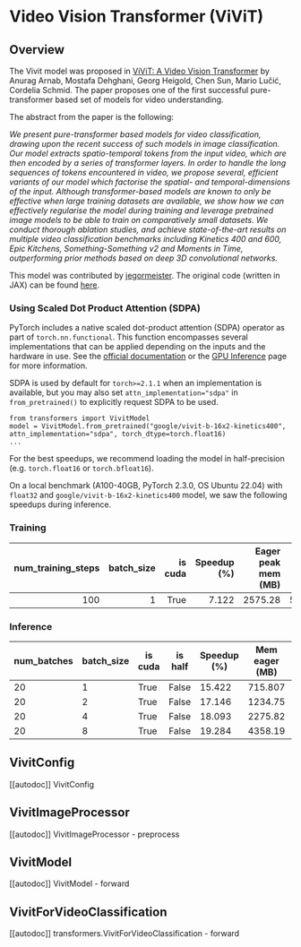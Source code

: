 <!--Copyright 2023 The HuggingFace Team. All rights reserved.

Licensed under the Apache License, Version 2.0 (the "License"); you may not use this file except in compliance with
the License. You may obtain a copy of the License at

http://www.apache.org/licenses/LICENSE-2.0

Unless required by applicable law or agreed to in writing, software distributed under the License is distributed on
an "AS IS" BASIS, WITHOUT WARRANTIES OR CONDITIONS OF ANY KIND, either express or implied. See the License for the
specific language governing permissions and limitations under the License.
-->

# Video Vision Transformer (ViViT)

## Overview

The Vivit model was proposed in [ViViT: A Video Vision Transformer](https://arxiv.org/abs/2103.15691) by Anurag Arnab, Mostafa Dehghani, Georg Heigold, Chen Sun, Mario Lučić, Cordelia Schmid.
The paper proposes one of the first successful pure-transformer based set of models for video understanding.

The abstract from the paper is the following:

*We present pure-transformer based models for video classification, drawing upon the recent success of such models in image classification. Our model extracts spatio-temporal tokens from the input video, which are then encoded by a series of transformer layers. In order to handle the long sequences of tokens encountered in video, we propose several, efficient variants of our model which factorise the spatial- and temporal-dimensions of the input. Although transformer-based models are known to only be effective when large training datasets are available, we show how we can effectively regularise the model during training and leverage pretrained image models to be able to train on comparatively small datasets. We conduct thorough ablation studies, and achieve state-of-the-art results on multiple video classification benchmarks including Kinetics 400 and 600, Epic Kitchens, Something-Something v2 and Moments in Time, outperforming prior methods based on deep 3D convolutional networks.*

This model was contributed by [jegormeister](https://huggingface.co/jegormeister). The original code (written in JAX) can be found [here](https://github.com/google-research/scenic/tree/main/scenic/projects/vivit).

### Using Scaled Dot Product Attention (SDPA)

PyTorch includes a native scaled dot-product attention (SDPA) operator as part of `torch.nn.functional`. This function 
encompasses several implementations that can be applied depending on the inputs and the hardware in use. See the 
[official documentation](https://pytorch.org/docs/stable/generated/torch.nn.functional.scaled_dot_product_attention.html) 
or the [GPU Inference](https://huggingface.co/docs/transformers/main/en/perf_infer_gpu_one#pytorch-scaled-dot-product-attention)
page for more information.

SDPA is used by default for `torch>=2.1.1` when an implementation is available, but you may also set 
`attn_implementation="sdpa"` in `from_pretrained()` to explicitly request SDPA to be used.

```
from transformers import VivitModel
model = VivitModel.from_pretrained("google/vivit-b-16x2-kinetics400", attn_implementation="sdpa", torch_dtype=torch.float16)
...
```

For the best speedups, we recommend loading the model in half-precision (e.g. `torch.float16` or `torch.bfloat16`).

On a local benchmark (A100-40GB, PyTorch 2.3.0, OS Ubuntu 22.04) with `float32` and `google/vivit-b-16x2-kinetics400` model, we saw the following speedups during inference.

### Training
|   num_training_steps |   batch_size |   is cuda |   Speedup (%) |   Eager peak mem (MB) |   sdpa peak mem (MB) |   Mem saving (%) |
|---------------------:|-------------:|----------:|--------------:|----------------------:|---------------------:|-----------------:|
|                  100 |            1 |      True |         7.122 |               2575.28 |              5932.54 |           130.364 |



### Inference
|   num_batches |   batch_size |   is cuda |   is half |   Speedup (%) |   Mem eager (MB) |   Mem BT (MB) |   Mem saved (%) |
|---------------|--------------|-----------|-----------|---------------|------------------|---------------|-----------------|
|            20 |             1 |   True    |   False   |      15.422   |     715.807      |    317.079    |      125.75     |
|            20 |             2 |   True    |   False   |      17.146   |    1234.75       |    447.175    |      176.122    |
|            20 |             4 |   True    |   False   |      18.093   |    2275.82       |    709.864    |      220.6      |
|            20 |             8 |   True    |   False   |      19.284   |    4358.19       |   1233.24     |      253.393    |
           

## VivitConfig

[[autodoc]] VivitConfig

## VivitImageProcessor

[[autodoc]] VivitImageProcessor
    - preprocess

## VivitModel

[[autodoc]] VivitModel
    - forward

## VivitForVideoClassification

[[autodoc]] transformers.VivitForVideoClassification
    - forward
